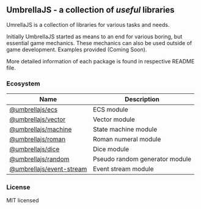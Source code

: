 ## UmbrellaJS - a collection of _useful_ libraries

UmrellaJS is a collection of libraries for various tasks and needs.

Initially UmbrellaJS started as means to an end for various boring, but essential game mechanics.
These mechanics can also be used outside of game development. Examples provided (Coming Soon).

More detailed information of each package is found in respective README file.

### Ecosystem

| Name                                                                               | Description                    |
| ---------------------------------------------------------------------------------- | ------------------------------ |
| [@umbrellajs/ecs](https://www.npmjs.com/package/@umbrellajs/ecs)                   | ECS module                     |
| [@umbrellajs/vector](https://www.npmjs.com/package/@umbrellajs/vector)             | Vector module                  |
| [@umbrellajs/machine](https://www.npmjs.com/package/@umbrellajs/machine)           | State machine module           |
| [@umbrellajs/roman](https://www.npmjs.com/package/@umbrellajs/roman)               | Roman numeral module           |
| [@umbrellajs/dice](https://www.npmjs.com/package/@umbrellajs/dice)                 | Dice module                    |
| [@umbrellajs/random](https://www.npmjs.com/package/@umbrellajs/random)             | Pseudo random generator module |
| [@umbrellajs/event-stream](https://www.npmjs.com/package/@umbrellajs/event-stream) | Event stream module            |

### License

MIT licensed
